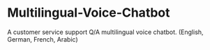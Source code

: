 # Multilingual-Voice-Chatbot
A customer service support Q/A multilingual voice chatbot. (English, German, French, Arabic)
